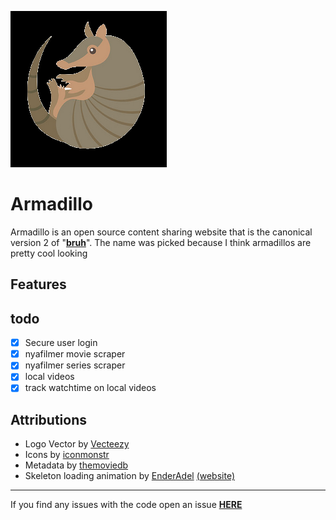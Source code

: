 ![](https://raw.githubusercontent.com/ffamilyfriendly/Armadillo/master/favicon.png)

# Armadillo
Armadillo is an open source content sharing website that is the canonical version 2 of "**[bruh](https://github.com/ffamilyfriendly/bruh)**".
The name was picked because I think armadillos are pretty cool looking

## Features


## todo
- [X] Secure user login
- [X] nyafilmer movie scraper
- [X] nyafilmer series scraper
- [X] local videos
- [X] track watchtime on local videos

## Attributions
- Logo Vector by [Vecteezy](https://www.vecteezy.com/free-vector/animals)
- Icons by [iconmonstr](https://iconmonstr.com/)
- Metadata by [themoviedb](https://www.themoviedb.org/)
- Skeleton loading animation by [EnderAdel](https://github.com/adel-sbeh) [(website)](https://endercomm.net/)

---
If you find any issues with the code open an issue [**HERE**](https://github.com/ffamilyfriendly/Armadillo/issues)